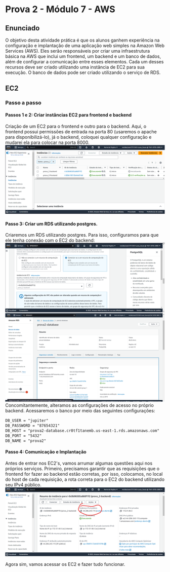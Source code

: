 # Prova 2 - Módulo 7 - AWS

## Enunciado
O objetivo desta atividade prática é que os alunos ganhem experiência na configuração e implantação de uma aplicação web simples na Amazon Web Services (AWS). Eles serão responsáveis por criar uma infraestrutura básica na AWS que inclui um frontend, um backend e um banco de dados, além de configurar a comunicação entre esses elementos.
Cada um desses recursos deve ser criado utilizando uma instância de EC2 para sua execução. O banco de dados pode ser criado utilizando o serviço de RDS.

## EC2

### Passo a passo

#### Passos 1 e 2: Criar instâncias EC2 para frontend e backend
Criação de um EC2 para o frontend e outro para o backend. Aqui, o frontend possui permissões de entrada na porta 80 (usaremos o apache para disponibilizá-lo), já o backend, coloquei qualquer configuração e mudarei ela para colocar na porta 8000.
![Alt text](./media/instancias-ec2.png)

#### Passo 3: Criar um RDS utilizando postgres.
Criaremos um RDS utilizando postgres. Para isso, configuramos para que ele tenha conexão com o EC2 do backend:
![Alt text](./media/banco-conecta-ec2.png)
![Alt text](./media/banco-criado.png)
Concomitantemente, alteramos as configurações de acesso no próprio backend. Acessaremos o banco por meio das seguintes configurações:
<pre><code>DB_USER = "jupiter"
DB_PASSWORD = "87654321"
DB_HOST = "prova2-database.cr0tf1tanemb.us-east-1.rds.amazonaws.com"
DB_PORT = "5432"
DB_NAME = "prova2"</code></pre>

#### Passo 4: Comunicação e Implantação
Antes de entrar nos EC2's, vamos arrumar algumas questões aqui nos próprios serviços.
Primeiro, precisamos garantir que as requisições que o frontend for fazer ao backend estão corretas, por isso, colocamos, no local do host de cada requisição, a rota correta para o EC2 do backend utilizando seu IPv4 público. 
![Alt text](./media/ipv4-backend.png)

Agora sim, vamos acessar os EC2 e fazer tudo funcionar.